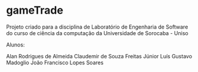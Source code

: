 # gameTrade

Projeto criado para a disciplina de Laboratório de Engenharia de Software do curso de ciência da computação da Universidade de Sorocaba - Uniso

Alunos:

Alan Rodrigues de Almeida
Claudemir de Souza Freitas Júnior
Luís Gustavo Madoglio
João Francisco Lopes Soares
